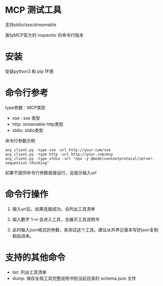 # MCP 测试工具

支持stdio/sse/streamable

类似MCP官方的 inspector 的命令行版本

# 安装

安装python3 和 pip 环境

# 命令行参考

type参数：MCP类型
- sse : sse 类型
- http: streamable http类型
- stdio: stdio类型 

命令行参数示例
```
any_client.py -type sse -url http://your.com/sse
any_client.py -type http -url http://your.com/mcp
any_client.py -type stdio -url "npx -y @modelcontextprotocol/server-sequential-thinking"
```

如果不提供命令行参数直接运行，会提示输入url

# 命令行操作

1. 输入url后，如果连接成功，会列出工具清单

2. 输入数字 1~n 会进入工具，会展示工具说明书

3. 此时输入json格式的参数，来测试这个工具。建议从外界记事本写好json复制粘贴进来。

# 支持的其他命令

- list: 列出工具清单
- dump: 保存全局工具完整说明书到当前目录的  schema.json 文件



